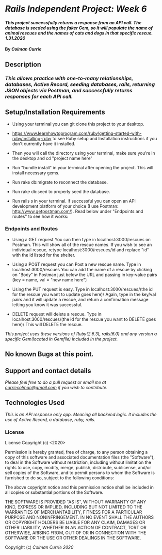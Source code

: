 # _Rails Independent Project: Week 6_


#### _This project successfully returns a response from an API call. The database is seeded using the faker Gem, so it will populate the name of animal rescues and the names of cats and dogs in that specific rescue. 1.31.2020_

#### By _**Colman Currie**_

## Description
### _This allows practice with one-to-many relationships, databases, Active Record, seeding databases, rails, returning JSON objects via Postman, and successfully returns responses for each API call._

## Setup/Installation Requirements

* Using your terminal you can git clone this project to your desktop.

* https://www.learnhowtoprogram.com/ruby/getting-started-with-ruby/installing-ruby to see Ruby setup and Installation instructions if you don't currently have it installed.

* Then you will call the directory using your terminal, make sure you're in the desktop and cd "project name here"

* Run "bundle install" in your terminal after opening the project. This will install necessary gems.

* Run rake db:migrate to reconnect the database.

* Run rake db:seed to properly seed the database.

* Run rails s in your terminal. If successful you can open an API development platform of your choice (I use Postman: http://www.getpostman.com/). Read below under "Endpoints and routes" to see how it works:


### Endpoints and Routes

* Using a GET request You can then type in localhost:3000/rescues on Postman. This will show all of the rescue names. If you wish to see an individual rescue, retype localhost:3000/rescues/id and replace "id" with the id listed for the shelter.

*  Using a POST request you can Post a new rescue name. Type in localhost:3000/rescues You can add the name of a rescue by clicking on "Body" in Postman just below the URL and passing in key-value pairs (key = name, val = "new name here")

* Using the PUT request is easy. Type in localhost:3000/rescues/(the id for the rescue you want to update goes here)/ Again, type in the key/val pairs and it will update a rescue, and return a confirmation message letting you know it was successful.

* DELETE request will delete a rescue. Type in localhost:3000/rescues/(the id for the rescue you want to DELETE goes here)/ This will DELETE the rescue.


_This project uses these versions of Ruby(2.6.3), rails(6.0) and any version a specific Gem(located in Gemfile) included in the project._

## No known Bugs at this point.



## Support and contact details

_Please feel free to do a pull request or email me at curriecolman@gmail.com if you wish to contribute._

## Technologies Used

_This is an API response only app. Meaning all backend logic. It includes the use of Active Record, a database, ruby, rails._

### License
License Copyright (c) <2020>

Permission is hereby granted, free of charge, to any person obtaining a copy of this software and associated documentation files (the "Software"), to deal in the Software without restriction, including without limitation the rights to use, copy, modify, merge, publish, distribute, sublicense, and/or sell copies of the Software, and to permit persons to whom the Software is furnished to do so, subject to the following conditions:

The above copyright notice and this permission notice shall be included in all copies or substantial portions of the Software.

THE SOFTWARE IS PROVIDED "AS IS", WITHOUT WARRANTY OF ANY KIND, EXPRESS OR IMPLIED, INCLUDING BUT NOT LIMITED TO THE WARRANTIES OF MERCHANTABILITY, FITNESS FOR A PARTICULAR PURPOSE AND NONINFRINGEMENT. IN NO EVENT SHALL THE AUTHORS OR COPYRIGHT HOLDERS BE LIABLE FOR ANY CLAIM, DAMAGES OR OTHER LIABILITY, WHETHER IN AN ACTION OF CONTRACT, TORT OR OTHERWISE, ARISING FROM, OUT OF OR IN CONNECTION WITH THE SOFTWARE OR THE USE OR OTHER DEALINGS IN THE SOFTWARE.

Copyright (c)  *_Colman Currie_* _2020_
